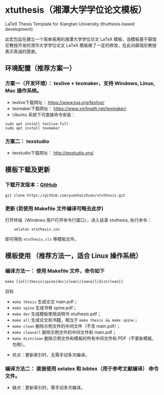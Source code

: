 # xtuthesis（湘潭大学学位论文模板）
LaTeX Thesis Template for Xiangtan University (thuthesis-based development)

此宏包旨在建立一个简单易用的湘潭大学学位论文 LaTeX 模板，该模板基于薛瑞尼教授开发的清华大学学位论文 LaTeX 模板做了一定的修改，在此对薛瑞尼教授表示真诚的感谢。

## 环境配置（推荐方案一）

### 方案一（开发环境）： texlive + texmaker，支持 Windows, Linux, Mac 操作系统。
+ texlive下载网址： https://www.tug.org/texlive/
+ texmaker下载网址： https://www.xm1math.net/texmaker/
+ Ubuntu 系统下可直接命令安装：
```shell
sudo apt install texlive-full
sudo apt install texmaker
```
### 方案二： texstudio
+ texstudio下载网址： http://texstudio.org/

## 模板下载及更新
### 下载开发版本：[GitHub](https://github.com/yuanhaizhuan/xtuthesis)
```shell
git clone https://github.com/yuanhaizhuan/xtuthesis.git
```

### 更新 (若使用 Makefile 文件编译可略去此步)
打开终端（Windows 用户打开命令行窗口），进入目录 xtuthesis, 执行命令：
```shell
    xelatex xtuthesis.ins
```
即可得到 `xtuthesis.cls` 等模板文件。


## 模板使用 （推荐方法一，适合 Linux 操作系统）
### 编译方法一： 使用 Makefile 文件，命令如下
```shell
make [{all|thesis|spine|doc|clean|cleanall|distclean}]
```
目标
* `make thesis`    生成论文 main.pdf；
* `make spine`     生成书脊 spine.pdf；
* `make doc`       生成模板使用说明书 xtuthesis.pdf；
* `make all`       生成论文和书籍，相当于 `make thesis && make spine`；
* `make clean`     删除示例文件的中间文件（不含 main.pdf）；
* `make cleanall`  删除示例文件的中间文件和 main.pdf；
* `make distclean` 删除示例文件和模板的所有中间文件和 PDF（不更新模板，勿用）。
+ 优点：更新索引时，无需手动多次编译。

### 编译方法二： 直接使用 xelatex 和 bibtex（用于参考文献编译） 命令文件。
+ 缺点：更新索引时，需手动多次编译。
